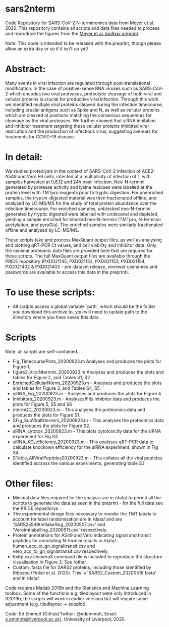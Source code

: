 # sars2nterm
Code Repository for SARS-CoV-2 N-terminomics data from Meyer et al. 2020. This repository contains all scripts and data files needed to process and reproduce the figures from the [Meyer et al. bioRxiv preprint](https://www.biorxiv.org/content/10.1101/2020.09.16.297945v1). 

Note: This code is intended to be released with the preprint, though please allow an extra day or so if it isn't up yet!

# Abstract:
Many events in viral infection are regulated through post-translational modification. In the case of positive-sense RNA viruses such as SARS-CoV-2 which encodes two viral proteases, proteolytic cleavage of both viral and cellular proteins is crucial for productive viral infection. Through this work we identified multiple viral proteins cleaved during the infection timecourse, including crucial antigens such as Spike and N, as well as cellular proteins which are cleaved at positions matching the consensus sequences for cleavage by the viral proteases. We further showed that siRNA inhibition and inhibitor treatment targeting these cellular proteins inhibited viral replication and the production of infectious virus, suggesting avenues for treatments for COVID-19 disease.

# In detail: 
We studied proteolysis in the context of SARS-CoV-2 infection of ACE2-A549 and Vero E6 cells, infected at a multiplicity of infection of 1, with samples harvested at 0,6,12 and 24h post-infection. Neo-N-termini generated by protease activity and lysine residues were labelled at the protein level with TMTpro reagents prior to tryptic digestion. For unenriched samples, the trypsin-digested material was then fractionated offline, and analysed by LC-MS/MS for the study of total protein abundance over the infection timecourse. For enriched samples, unblocked neo-N-termini generated by tryptic digested were labelled with undecanal and depleted, yielding a sample enriched for blocked neo-N-termini (TMTpro, N-terminal acetylation, and pyroGlu). The enriched samples were similarly fractionated offline and analysed by LC-MS/MS. 

These scripts take and process MaxQuant output files, as well as analysing and plotting qRT-PCR Ct values, and cell viability and inhibitor data. Only the minimal proteomic data files are provided here that are required for these scripts. The full MaxQuant output files are available through the PRIDE repository (PXD021145, PXD021152, PXD021153, PXD021154, PXD021402 & PXD021403 - pre-dataset release, reviewer usenames and passwords are available to access this data in the preprint).

# To use these scripts:
- All scripts access a global variable 'path', which should be the folder you download this archive to, you will need to update path to the directory where you have saved this data.

# Scripts 
Note: all scripts are self-contained. 

- Fig_TimecoursePlots_20200923.m Analyses and produces the plots for Figure 1.
- figure2_ViralNtermini_20200923.m Analyses and produces the plots and tables for Figure 2, and Tables S1, S2
- EnrichedCellularNterm_20200923.m - Analyses and produces the plots and tables for Figure 3, and Tables S4, S5
- siRNA_Fig_20200923.m - Analyses and produces the plots for Figure 4
- Inhibitors_20200923.m - Analyses/Fits inhibitor data and produces the plots for Figure 5, S5 and S6
- ntermQC_20200923.m - This analyses the proteomics data and produces the plots for Figure S1.
- SFig_SupViralNtermini_20200923.m - This analyses the proteomics data and produces the plots for Figure S2.
- siRNA_cytotox_20200923.m - This plots cytotoxicity data for the siRNA experiment for Fig S3.
- siRNA_KO_efficiency_20200923.m - This analyses qRT-PCR data to calculate knockown efficiency for the siRNA experiment, shown in Fig S4.
- STable_AllViralPeptides20200923.m - This collates all the viral peptides identified accross the various experiments, generating table S3

# Other files:
- Minimal data files required for the analysis are in /data/ to permit all the scripts to generate the data as seen in the preprint - for the full data see the PRIDE repositorys
- The experimental design files necessary to reorder the TMT labels to account for label randomisation are in /data/ and are 'SARS2a549tmtlabelling_20200507.csv' and 'Verotmtlabelling_20200511.csv' respectively.
- Protein annotations for A549 and Vero indicating signal and transit peptides for annotating N-termini results in /data/. human_acc_to_gn_signaltransit.csv and vero_acc_to_gn_signaltransit.csv respectively.
- 6x6p.cxv chimeraX command file is included to reproduce the structure visualisation in Figure 2. See /other.
- Custom .fasta file for SARS2 proteins, including those identified by Riboseq (Finkel et al. 2020). This is 'SARS2_Custom_20200518.fasta' and in /data/ 

Code requires Matlab 2019b and the Statistics and Machine Learning toolbox. Some of the functions e.g. tiledlayout were only introduced in R2019b, the scripts will work in earlier versions but will require some adjustment (e.g. tiledlayout -> subplot).

Code: Ed Emmott (Github/Twitter: @edemmott, Email: e.emmott@liverpool.ac.uk), University of Liverpool, 2020.
